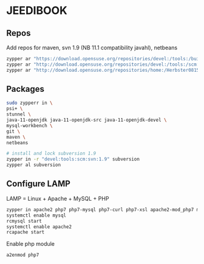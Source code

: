 # JEEDIBOOK

## Repos

Add repos for maven, svn 1.9 (NB 11.1 compatibility javahl), netbeans

```bash
zypper ar "https://download.opensuse.org/repositories/devel:/tools:/building/openSUSE_Leap_15.1/" "develtools"
zypper ar "http://download.opensuse.org/repositories/devel:/tools:/scm:/svn:/1.9/openSUSE_Leap_15.0/" "devel:tools:scm:svn:1.9"
zypper ar "http://download.opensuse.org/repositories/home:/Herbster0815/openSUSE_Leap_15.1/" "home:Herbster0815"
```

## Packages

```bash
sudo zypperr in \
psi+ \
stunnel \
java-11-openjdk java-11-openjdk-src java-11-openjdk-devel \
mysql-workbench \
git \
maven \
netbeans

# install and lock subversion 1.9
zypper in -r "devel:tools:scm:svn:1.9" subversion
zypper al subversion

```


## Configure LAMP

LAMP = Linux + Apache + MySQL + PHP

```bash
zypper in apache2 php7 php7-mysql php7-curl php7-xsl apache2-mod_php7 mariadb mariadb-tools
systemctl enable mysql
rcmysql start
systemctl enable apache2
rcapache start
```
Enable php module
```
a2enmod php7
```
